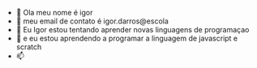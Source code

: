 - 👋 Ola meu nome é igor 
- 👀 meu email de contato é igor.darros@escola
- 🌱 Eu Igor estou tentando aprender novas linguagens de programaçao 
- 💞️ e eu estou aprendendo a programar a linguagem de javascript e scratch 
- 📫 



